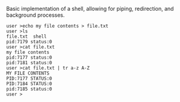 Basic implementation of a shell, allowing for piping, redirection, and background processes.

```
user >echo my file contents > file.txt
user >ls
file.txt  shell
pid:7179 status:0
user >cat file.txt
my file contents
pid:7177 status:0
pid:7181 status:0
user >cat file.txt | tr a-z A-Z
MY FILE CONTENTS
PID:7177 STATUS:0
PID:7184 STATUS:0
pid:7185 status:0
user >

```
